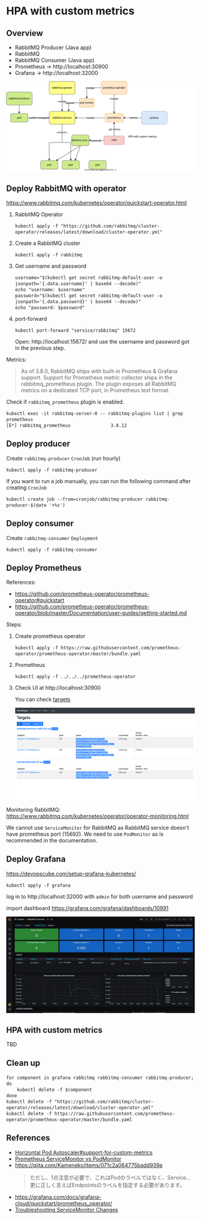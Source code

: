 # HPA with custom metrics

## Overview

- RabbitMQ Producer (Java app)
- RabbitMQ
- RabbitMQ Consumer (Java app)
- Prometheus -> http://localhost:30900
- Grafana -> http://localhost:32000

![](diagram.drawio.svg)


## Deploy RabbitMQ with operator

https://www.rabbitmq.com/kubernetes/operator/quickstart-operator.html

1. RabbitMQ Operator

    ```
    kubectl apply -f "https://github.com/rabbitmq/cluster-operator/releases/latest/download/cluster-operator.yml"
    ```

1. Create a RabbitMQ cluster

    ```
    kubectl apply -f rabbitmq
    ```

1. Get username and password

    ```
    username="$(kubectl get secret rabbitmq-default-user -o jsonpath='{.data.username}' | base64 --decode)"
    echo "username: $username"
    password="$(kubectl get secret rabbitmq-default-user -o jsonpath='{.data.password}' | base64 --decode)"
    echo "password: $password"
    ```

1. port-forward

    ```
    kubectl port-forward "service/rabbitmq" 15672
    ```

    Open: http://localhost:15672/ and use the username and password got in the previous step.

Metrics:

> As of 3.8.0, RabbitMQ ships with built-in Prometheus & Grafana support.
> Support for Prometheus metric collector ships in the rabbitmq_prometheus plugin. The plugin exposes all RabbitMQ metrics on a dedicated TCP port, in Prometheus text format.

Check if `rabbitmq_prometheus` plugin is enabled.

```
kubectl exec -it rabbitmq-server-0 -- rabbitmq-plugins list | grep prometheus
[E*] rabbitmq_prometheus               3.8.12
```

## Deploy producer

Create `rabbitmq-producer` `CronJob` (run hourly)

```
kubectl apply -f rabbitmq-producer
```

If you want to run a job manually, you can run the following command after creating `CronJob`

```
kubectl create job --from=cronjob/rabbitmq-producer rabbitmq-producer-$(date '+%s')
```

## Deploy consumer

Create `rabbitmq-consumer` `Deployment`

```
kubectl apply -f rabbitmq-consumer
```

## Deploy Prometheus

References:
- https://github.com/prometheus-operator/prometheus-operator#quickstart
- https://github.com/prometheus-operator/prometheus-operator/blob/master/Documentation/user-guides/getting-started.md

Steps:

1. Create prometheus operator

    ```
    kubectl apply -f https://raw.githubusercontent.com/prometheus-operator/prometheus-operator/master/bundle.yaml
    ```

1. Prometheus

    ```
    kubectl apply -f ../../../prometheus-operator
    ```

1. Check UI at http://localhost:30900

    You can check [targets](http://localhost:30900/targets)

    ![](prometheus-target.png)


Monitoring RabbitMQ: https://www.rabbitmq.com/kubernetes/operator/operator-monitoring.html

We cannot use `ServiceMonitor` for RabbitMQ as RabbitMQ service doesn't have prometheus port (15692). We need to use `PodMonitor` as is recommended in the documentation.


## Deploy Grafana

https://devopscube.com/setup-grafana-kubernetes/

```
kubectl apply -f grafana
```

log in to http://localhost:32000 with `admin` for both username and password

import dashboard https://grafana.com/grafana/dashboards/10991

![](grafana-dashboard-for-rabbitmq.png)

## HPA with custom metrics

TBD
## Clean up

```
for component in grafana rabbitmq rabbitmq-consumer rabbitmq-producer; do
    kubectl delete -f $component
done
kubectl delete -f "https://github.com/rabbitmq/cluster-operator/releases/latest/download/cluster-operator.yml"
kubectl delete -f https://raw.githubusercontent.com/prometheus-operator/prometheus-operator/master/bundle.yaml
```

## References
- [Horizontal Pod Autoscaler#support-for-custom-metrics](https://kubernetes.io/docs/tasks/run-application/horizontal-pod-autoscale/#support-for-custom-metrics)
- [Prometheus ServiceMonitor vs PodMonitor](https://github.com/prometheus-operator/prometheus-operator/issues/3119)
- https://qiita.com/Kameneko/items/071c2a064775badd939e
    > ただし、1点注意が必要で、これはPodのラベルではなく、Service…更に正しく言えばEndpointsのラベルを指定する必要があります。
- https://grafana.com/docs/grafana-cloud/quickstart/prometheus_operator/
- [Troubleshooting ServiceMonitor Changes](https://github.com/prometheus-operator/prometheus-operator/blob/master/Documentation/troubleshooting.md)
